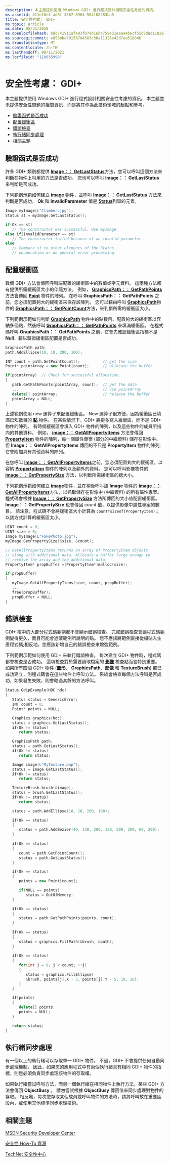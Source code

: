 ```yaml
---
description: 本主題提供使用 Windows GDI+ 進行程式設計相關安全性考慮的資訊。
ms.assetid: 411e16e4-ad8f-4567-8964-564f08283ba5
title: 安全性考慮： GDI+
ms.topic: article
ms.date: 05/31/2018
ms.openlocfilehash: bdc741911af403f079d16b4759431eaaa4b6cf55d5dad11826768033036aef75
ms.sourcegitcommit: e858bbe701567d4583c50a11326e42d7ea51804b
ms.translationtype: MT
ms.contentlocale: zh-TW
ms.lasthandoff: 08/11/2021
ms.locfileid: "119035996"
---
```

# <a name="security-considerations-gdi"></a>安全性考慮： GDI+

本主題提供使用 Windows GDI+ 進行程式設計相關安全性考慮的資訊。 本主題並未提供安全性問題的相關資訊，而是將其作為此技術領域的起點和參考。

-   [驗證函式是否成功](#verifying-the-success-of-constructors)
-   [配置緩衝區](#allocating-buffers)
-   [錯誤檢查](#error-checking)
-   [執行緒同步處理](#thread-synchronization)
-   [相關主題](#related-topics)

## <a name="verifying-the-success-of-constructors"></a>驗證函式是否成功

許多 GDI+ 類別都提供 [**Image：： GetLastStatus**](/windows/desktop/api/Gdiplusheaders/nf-gdiplusheaders-image-getlaststatus)方法，您可以呼叫這個方法來判斷在物件上叫用的方法是否成功。 您也可以呼叫 **Image：： GetLastStatus** 來判斷是否成功。

下列範例示範如何建立 [**image**](/windows/desktop/api/gdiplusheaders/nl-gdiplusheaders-image) 物件，並呼叫 [**Image：： GetLastStatus**](/windows/desktop/api/Gdiplusheaders/nf-gdiplusheaders-image-getlaststatus) 方法來判斷是否成功。 **Ok** 和 **InvalidParameter** 值是 [**Status**](/windows/desktop/api/Gdiplustypes/ne-gdiplustypes-status)列舉的元素。


```C++
Image myImage(L"Climber.jpg");
Status st = myImage.GetLastStatus();

if(Ok == st)
   // The constructor was successful. Use myImage.
else if(InvalidParameter == st)
   // The constructor failed because of an invalid parameter.
else
   // Compare st to other elements of the Status 
   // enumeration or do general error processing.
```



## <a name="allocating-buffers"></a>配置緩衝區

數個 GDI+ 方法會傳回呼叫端配置的緩衝區中的數值或字元資料。 這兩種方法都有提供所需緩衝區大小的伴隨方法。 例如， [**GraphicsPath：： GetPathPoints**](/windows/win32/api/gdipluspath/nf-gdipluspath-graphicspath-getpathpoints(outpoint_inint)) 方法會傳回 [**Point**](/windows/desktop/api/gdiplustypes/nl-gdiplustypes-point) 物件的陣列。 在呼叫 **GraphicsPath：： GetPathPoints** 之前，您必須配置夠大的緩衝區來保存該陣列。 您可以藉由呼叫 [**GraphicsPath**](/windows/desktop/api/gdipluspath/nl-gdipluspath-graphicspath)物件的 [**GraphicsPath：： GetPointCount**](/windows/desktop/api/Gdipluspath/nf-gdipluspath-graphicspath-getpointcount)方法，來判斷所需的緩衝區大小。

下列範例示範如何判斷 [**GraphicsPath**](/windows/desktop/api/gdipluspath/nl-gdipluspath-graphicspath) 物件中的點數目、配置夠大的緩衝區以容納多個點，然後呼叫 [**GraphicsPath：： GetPathPoints**](/windows/win32/api/gdipluspath/nf-gdipluspath-graphicspath-getpathpoints(outpoint_inint)) 來填滿緩衝區。 在程式碼呼叫 **GraphicsPath：： GetPathPoints** 之前，它會先確認緩衝區指標不是 **Null**，藉以驗證緩衝區配置是否成功。


```C++
GraphicsPath path;
path.AddEllipse(10, 10, 200, 100);

INT count = path.GetPointCount();          // get the size
Point* pointArray = new Point[count];      // allocate the buffer

if(pointArray)  // Check for successful allocation.
{
   path.GetPathPoints(pointArray, count);  // get the data
   ...                                     // use pointArray
   delete[] pointArray;                    // release the buffer
   pointArray = NULL;
}
```



上述範例使用 new 運算子來配置緩衝區。 New 運算子很方便，因為緩衝區已填滿已知數目的 [**點**](/windows/desktop/api/gdiplustypes/nl-gdiplustypes-point) 物件。 在某些情況下，GDI+ 將更多寫入緩衝區，而不是 GDI+ 物件的陣列。 有時候緩衝區會填入 GDI+ 物件的陣列，以及這些物件的成員所指向的其他資料。 例如， [**image：： GetAllPropertyItems**](/windows/desktop/api/Gdiplusheaders/nf-gdiplusheaders-image-getallpropertyitems) 方法會傳回 [**PropertyItem**](/windows/win32/api/gdiplusimaging/nl-gdiplusimaging-propertyitem) 物件的陣列，每一個屬性專案 (部分的中繼資料) 儲存在影像中。 但 **Image：： GetAllPropertyItems** 傳回的不只是 **PropertyItem** 物件的陣列;它會附加具有其他資料的陣列。

在您呼叫 [**Image：： GetAllPropertyItems**](/windows/desktop/api/Gdiplusheaders/nf-gdiplusheaders-image-getallpropertyitems)之前，您必須配置夠大的緩衝區，以容納 [**PropertyItem**](/windows/win32/api/gdiplusimaging/nl-gdiplusimaging-propertyitem) 物件的陣列以及額外的資料。 您可以呼叫影像物件的 [**image：： GetPropertySize**](/windows/desktop/api/Gdiplusheaders/nf-gdiplusheaders-image-getpropertysize) 方法，以判斷所需緩衝區的總大小。

下列範例示範如何建立 [**image**](/windows/desktop/api/gdiplusheaders/nl-gdiplusheaders-image)物件，並在稍後呼叫該 **Image** 物件的 [**image：： GetAllPropertyItems**](/windows/desktop/api/Gdiplusheaders/nf-gdiplusheaders-image-getallpropertyitems)方法，以抓取儲存在影像中 (中繼資料) 的所有屬性專案。 程式碼會根據 [**Image：： GetPropertySize**](/windows/desktop/api/Gdiplusheaders/nf-gdiplusheaders-image-getpropertysize) 方法所傳回的大小值配置緩衝區。 **Image：： GetPropertySize** 也會傳回 count 值，以提供影像中屬性專案的數目。 請注意，程式碼不會將緩衝區大小計算為 `count*sizeof(PropertyItem)` 。 以該方式計算的緩衝區太小。


```C++
UINT count = 0;
UINT size = 0;
Image myImage(L"FakePhoto.jpg");
myImage.GetPropertySize(&size, &count);

// GetAllPropertyItems returns an array of PropertyItem objects
// along with additional data. Allocate a buffer large enough to 
// receive the array and the additional data.
PropertyItem* propBuffer =(PropertyItem*)malloc(size);

if(propBuffer)
{
   myImage.GetAllPropertyItems(size, count, propBuffer);
   ...
   free(propBuffer);
   propBuffer = NULL;
}
```



## <a name="error-checking"></a>錯誤檢查

GDI+ 檔中的大部分程式碼範例都不會顯示錯誤檢查。 完成錯誤檢查會讓程式碼範例變得更久，而且可能會遮蔽範例所說明的點。 您不應該將範例直接從檔貼入生產程式碼;相反地，您應該新增自己的錯誤檢查來增強範例。

下列範例示範如何使用 GDI+ 來執行錯誤檢查。 每次建立 GDI+ 物件時，程式碼都會檢查是否成功。 這項檢查對於需要讀取檔案的 [**影像**](/windows/desktop/api/gdiplusheaders/nl-gdiplusheaders-image) 檢查點而言特別重要。 如果所有四個 GDI+ 物件 ([**圖形**](/windows/desktop/api/gdiplusgraphics/nl-gdiplusgraphics-graphics)、 [**GraphicsPath**](/windows/desktop/api/gdipluspath/nl-gdipluspath-graphicspath)、**影像** 和 [**TextureBrush**](/windows/desktop/api/gdiplusbrush/nl-gdiplusbrush-texturebrush)) 都已成功建立，則程式碼會在這些物件上呼叫方法。 系統會檢查每個方法呼叫是否成功，如果發生失敗，則會略過其餘的方法呼叫。


```C++
Status GdipExample(HDC hdc)
{
   Status status = GenericError;
   INT count = 0;
   Point* points = NULL;

   Graphics graphics(hdc);
   status = graphics.GetLastStatus();
   if(Ok != status)
      return status;

   GraphicsPath path;
   status = path.GetLastStatus();
   if(Ok != status)
      return status;

   Image image(L"MyTexture.bmp");
   status = image.GetLastStatus();
   if(Ok != status)
      return status;

   TextureBrush brush(&image);
   status = brush.GetLastStatus();
   if(Ok != status)
      return status;

   status = path.AddEllipse(10, 10, 200, 100);

   if(Ok == status)
   {
      status = path.AddBezier(40, 130, 200, 130, 200, 200, 60, 200);
   }
  
   if(Ok == status)
   {
      count = path.GetPointCount();
      status = path.GetLastStatus();
   }

   if(Ok == status)
   {
      points = new Point[count];

      if(NULL == points)
         status = OutOfMemory;
   }

   if(Ok == status)
   {
      status = path.GetPathPoints(points, count);  
   }
  
   if(Ok == status)
   {
      status = graphics.FillPath(&brush, &path);
   }
   
   if(Ok == status)
   {
      for(int j = 0; j < count; ++j)
      {
         status = graphics.FillEllipse(
         &brush, points[j].X - 5, points[j].Y - 5, 10, 10);
      }
   }

   if(points)
   {
      delete[] points;
      points = NULL;
   }

   return status;
}
```



## <a name="thread-synchronization"></a>執行緒同步處理

有一個以上的執行緒可以存取單一 GDI+ 物件。 不過，GDI+ 不會提供任何自動同步處理機制。 因此，如果您的應用程式中有兩個執行緒具有相同 GDI+ 物件的指標，則您必須負責同步處理該物件的存取權。

如果執行緒嘗試呼叫方法，而另一個執行緒在相同物件上執行方法，某些 GDI+ 方法會傳回 **ObjectBusy** 。 請勿嘗試根據 **ObjectBusy** 傳回值來同步處理對物件的存取。 相反地，每次您存取某個成員或呼叫物件的方法時，請將呼叫放在重要區段內，或使用其他標準同步處理技術。

## <a name="related-topics"></a>相關主題

<dl> <dt>

[MSDN Security Developer Center](https://msdn.microsoft.com/security/)
</dt> <dt>

[安全性 How-To 資源](/previous-versions/msp-n-p/ff650055(v=pandp.10))
</dt> <dt>

[TechNet 安全性中心](https://technet.microsoft.com/security/)
</dt> </dl>

 

 
